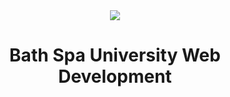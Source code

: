 <div align="center">
 <img src="./assets/BathSpaUniversity-logo.jpg"></>
</>

# Bath Spa University Web Development

